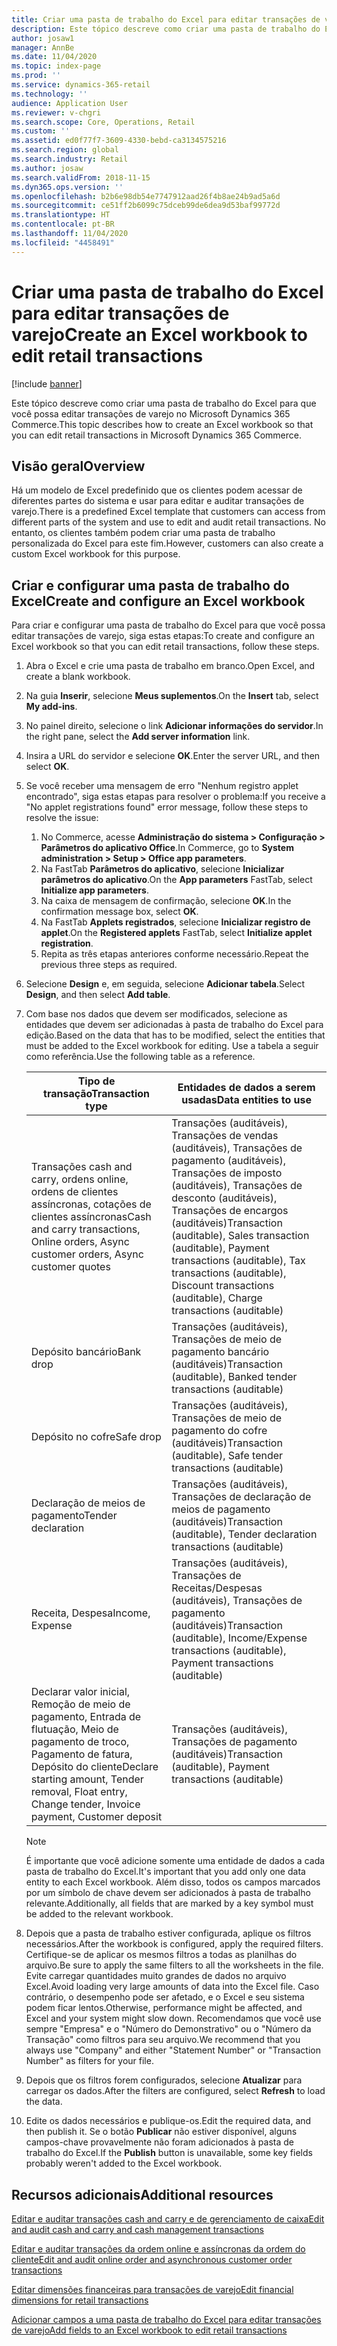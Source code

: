 ```yaml
---
title: Criar uma pasta de trabalho do Excel para editar transações de varejo
description: Este tópico descreve como criar uma pasta de trabalho do Excel para que você possa editar transações de varejo no Microsoft Dynamics 365 Commerce.
author: josaw1
manager: AnnBe
ms.date: 11/04/2020
ms.topic: index-page
ms.prod: ''
ms.service: dynamics-365-retail
ms.technology: ''
audience: Application User
ms.reviewer: v-chgri
ms.search.scope: Core, Operations, Retail
ms.custom: ''
ms.assetid: ed0f77f7-3609-4330-bebd-ca3134575216
ms.search.region: global
ms.search.industry: Retail
ms.author: josaw
ms.search.validFrom: 2018-11-15
ms.dyn365.ops.version: ''
ms.openlocfilehash: b2b6e98db54e7747912aad26f4b8ae24b9ad5a6d
ms.sourcegitcommit: ce51ff2b6099c75dceb99de6dea9d53baf99772d
ms.translationtype: HT
ms.contentlocale: pt-BR
ms.lasthandoff: 11/04/2020
ms.locfileid: "4458491"
---
```

# <a name="create-an-excel-workbook-to-edit-retail-transactions"></a><span data-ttu-id="46cce-103">Criar uma pasta de trabalho do Excel para editar transações de varejo</span><span class="sxs-lookup"><span data-stu-id="46cce-103">Create an Excel workbook to edit retail transactions</span></span>

[!include [banner](../includes/banner.md)]

<span data-ttu-id="46cce-104">Este tópico descreve como criar uma pasta de trabalho do Excel para que você possa editar transações de varejo no Microsoft Dynamics 365 Commerce.</span><span class="sxs-lookup"><span data-stu-id="46cce-104">This topic describes how to create an Excel workbook so that you can edit retail transactions in Microsoft Dynamics 365 Commerce.</span></span>

## <a name="overview"></a><span data-ttu-id="46cce-105">Visão geral</span><span class="sxs-lookup"><span data-stu-id="46cce-105">Overview</span></span>

<span data-ttu-id="46cce-106">Há um modelo de Excel predefinido que os clientes podem acessar de diferentes partes do sistema e usar para editar e auditar transações de varejo.</span><span class="sxs-lookup"><span data-stu-id="46cce-106">There is a predefined Excel template that customers can access from different parts of the system and use to edit and audit retail transactions.</span></span> <span data-ttu-id="46cce-107">No entanto, os clientes também podem criar uma pasta de trabalho personalizada do Excel para este fim.</span><span class="sxs-lookup"><span data-stu-id="46cce-107">However, customers can also create a custom Excel workbook for this purpose.</span></span>

## <a name="create-and-configure-an-excel-workbook"></a><span data-ttu-id="46cce-108">Criar e configurar uma pasta de trabalho do Excel</span><span class="sxs-lookup"><span data-stu-id="46cce-108">Create and configure an Excel workbook</span></span>

<span data-ttu-id="46cce-109">Para criar e configurar uma pasta de trabalho do Excel para que você possa editar transações de varejo, siga estas etapas:</span><span class="sxs-lookup"><span data-stu-id="46cce-109">To create and configure an Excel workbook so that you can edit retail transactions, follow these steps.</span></span>

1. <span data-ttu-id="46cce-110">Abra o Excel e crie uma pasta de trabalho em branco.</span><span class="sxs-lookup"><span data-stu-id="46cce-110">Open Excel, and create a blank workbook.</span></span>
1. <span data-ttu-id="46cce-111">Na guia **Inserir**, selecione **Meus suplementos**.</span><span class="sxs-lookup"><span data-stu-id="46cce-111">On the **Insert** tab, select **My add-ins**.</span></span>
1. <span data-ttu-id="46cce-112">No painel direito, selecione o link **Adicionar informações do servidor**.</span><span class="sxs-lookup"><span data-stu-id="46cce-112">In the right pane, select the **Add server information** link.</span></span>
1. <span data-ttu-id="46cce-113">Insira a URL do servidor e selecione **OK**.</span><span class="sxs-lookup"><span data-stu-id="46cce-113">Enter the server URL, and then select **OK**.</span></span>
1. <span data-ttu-id="46cce-114">Se você receber uma mensagem de erro "Nenhum registro applet encontrado", siga estas etapas para resolver o problema:</span><span class="sxs-lookup"><span data-stu-id="46cce-114">If you receive a "No applet registrations found" error message, follow these steps to resolve the issue:</span></span>

    1. <span data-ttu-id="46cce-115">No Commerce, acesse **Administração do sistema \> Configuração \> Parâmetros do aplicativo Office**.</span><span class="sxs-lookup"><span data-stu-id="46cce-115">In Commerce, go to **System administration \> Setup \> Office app parameters**.</span></span>
    1. <span data-ttu-id="46cce-116">Na FastTab **Parâmetros do aplicativo**, selecione **Inicializar parâmetros do aplicativo**.</span><span class="sxs-lookup"><span data-stu-id="46cce-116">On the **App parameters** FastTab, select **Initialize app parameters**.</span></span>
    1. <span data-ttu-id="46cce-117">Na caixa de mensagem de confirmação, selecione **OK**.</span><span class="sxs-lookup"><span data-stu-id="46cce-117">In the confirmation message box, select **OK**.</span></span>
    1. <span data-ttu-id="46cce-118">Na FastTab **Applets registrados**, selecione **Inicializar registro de applet**.</span><span class="sxs-lookup"><span data-stu-id="46cce-118">On the **Registered applets** FastTab, select **Initialize applet registration**.</span></span>
    1. <span data-ttu-id="46cce-119">Repita as três etapas anteriores conforme necessário.</span><span class="sxs-lookup"><span data-stu-id="46cce-119">Repeat the previous three steps as required.</span></span>

1. <span data-ttu-id="46cce-120">Selecione **Design** e, em seguida, selecione **Adicionar tabela**.</span><span class="sxs-lookup"><span data-stu-id="46cce-120">Select **Design**, and then select **Add table**.</span></span>
1. <span data-ttu-id="46cce-121">Com base nos dados que devem ser modificados, selecione as entidades que devem ser adicionadas à pasta de trabalho do Excel para edição.</span><span class="sxs-lookup"><span data-stu-id="46cce-121">Based on the data that has to be modified, select the entities that must be added to the Excel workbook for editing.</span></span> <span data-ttu-id="46cce-122">Use a tabela a seguir como referência.</span><span class="sxs-lookup"><span data-stu-id="46cce-122">Use the following table as a reference.</span></span>

    | <span data-ttu-id="46cce-123">Tipo de transação</span><span class="sxs-lookup"><span data-stu-id="46cce-123">Transaction type</span></span> | <span data-ttu-id="46cce-124">Entidades de dados a serem usadas</span><span class="sxs-lookup"><span data-stu-id="46cce-124">Data entities to use</span></span> |
    |------------------|----------------------|
    | <span data-ttu-id="46cce-125">Transações cash and carry, ordens online, ordens de clientes assíncronas, cotações de clientes assíncronas</span><span class="sxs-lookup"><span data-stu-id="46cce-125">Cash and carry transactions, Online orders, Async customer orders, Async customer quotes</span></span> | <span data-ttu-id="46cce-126">Transações (auditáveis), Transações de vendas (auditáveis), Transações de pagamento (auditáveis), Transações de imposto (auditáveis), Transações de desconto (auditáveis), Transações de encargos (auditáveis)</span><span class="sxs-lookup"><span data-stu-id="46cce-126">Transaction (auditable), Sales transaction (auditable), Payment transactions (auditable), Tax transactions (auditable), Discount transactions (auditable), Charge transactions (auditable)</span></span> |
    | <span data-ttu-id="46cce-127">Depósito bancário</span><span class="sxs-lookup"><span data-stu-id="46cce-127">Bank drop</span></span> | <span data-ttu-id="46cce-128">Transações (auditáveis), Transações de meio de pagamento bancário (auditáveis)</span><span class="sxs-lookup"><span data-stu-id="46cce-128">Transaction (auditable), Banked tender transactions (auditable)</span></span> |
    | <span data-ttu-id="46cce-129">Depósito no cofre</span><span class="sxs-lookup"><span data-stu-id="46cce-129">Safe drop</span></span> | <span data-ttu-id="46cce-130">Transações (auditáveis), Transações de meio de pagamento do cofre (auditáveis)</span><span class="sxs-lookup"><span data-stu-id="46cce-130">Transaction (auditable), Safe tender transactions (auditable)</span></span> |
    | <span data-ttu-id="46cce-131">Declaração de meios de pagamento</span><span class="sxs-lookup"><span data-stu-id="46cce-131">Tender declaration</span></span> | <span data-ttu-id="46cce-132">Transações (auditáveis), Transações de declaração de meios de pagamento (auditáveis)</span><span class="sxs-lookup"><span data-stu-id="46cce-132">Transaction (auditable), Tender declaration transactions (auditable)</span></span> |
    | <span data-ttu-id="46cce-133">Receita, Despesa</span><span class="sxs-lookup"><span data-stu-id="46cce-133">Income, Expense</span></span> | <span data-ttu-id="46cce-134">Transações (auditáveis), Transações de Receitas/Despesas (auditáveis), Transações de pagamento (auditáveis)</span><span class="sxs-lookup"><span data-stu-id="46cce-134">Transaction (auditable), Income/Expense transactions (auditable), Payment transactions (auditable)</span></span> |
    | <span data-ttu-id="46cce-135">Declarar valor inicial, Remoção de meio de pagamento, Entrada de flutuação, Meio de pagamento de troco, Pagamento de fatura, Depósito do cliente</span><span class="sxs-lookup"><span data-stu-id="46cce-135">Declare starting amount, Tender removal, Float entry, Change tender, Invoice payment, Customer deposit</span></span> | <span data-ttu-id="46cce-136">Transações (auditáveis), Transações de pagamento (auditáveis)</span><span class="sxs-lookup"><span data-stu-id="46cce-136">Transaction (auditable), Payment transactions (auditable)</span></span> |

    > [!NOTE]
    > <span data-ttu-id="46cce-137">É importante que você adicione somente uma entidade de dados a cada pasta de trabalho do Excel.</span><span class="sxs-lookup"><span data-stu-id="46cce-137">It's important that you add only one data entity to each Excel workbook.</span></span> <span data-ttu-id="46cce-138">Além disso, todos os campos marcados por um símbolo de chave devem ser adicionados à pasta de trabalho relevante.</span><span class="sxs-lookup"><span data-stu-id="46cce-138">Additionally, all fields that are marked by a key symbol must be added to the relevant workbook.</span></span>

1. <span data-ttu-id="46cce-139">Depois que a pasta de trabalho estiver configurada, aplique os filtros necessários.</span><span class="sxs-lookup"><span data-stu-id="46cce-139">After the workbook is configured, apply the required filters.</span></span> <span data-ttu-id="46cce-140">Certifique-se de aplicar os mesmos filtros a todas as planilhas do arquivo.</span><span class="sxs-lookup"><span data-stu-id="46cce-140">Be sure to apply the same filters to all the worksheets in the file.</span></span> <span data-ttu-id="46cce-141">Evite carregar quantidades muito grandes de dados no arquivo Excel.</span><span class="sxs-lookup"><span data-stu-id="46cce-141">Avoid loading very large amounts of data into the Excel file.</span></span> <span data-ttu-id="46cce-142">Caso contrário, o desempenho pode ser afetado, e o Excel e seu sistema podem ficar lentos.</span><span class="sxs-lookup"><span data-stu-id="46cce-142">Otherwise, performance might be affected, and Excel and your system might slow down.</span></span> <span data-ttu-id="46cce-143">Recomendamos que você use sempre "Empresa" e o "Número do Demonstrativo" ou o "Número da Transação" como filtros para seu arquivo.</span><span class="sxs-lookup"><span data-stu-id="46cce-143">We recommend that you always use "Company" and either "Statement Number" or "Transaction Number" as filters for your file.</span></span>
1. <span data-ttu-id="46cce-144">Depois que os filtros forem configurados, selecione **Atualizar** para carregar os dados.</span><span class="sxs-lookup"><span data-stu-id="46cce-144">After the filters are configured, select **Refresh** to load the data.</span></span>
1. <span data-ttu-id="46cce-145">Edite os dados necessários e publique-os.</span><span class="sxs-lookup"><span data-stu-id="46cce-145">Edit the required data, and then publish it.</span></span> <span data-ttu-id="46cce-146">Se o botão **Publicar** não estiver disponível, alguns campos-chave provavelmente não foram adicionados à pasta de trabalho do Excel.</span><span class="sxs-lookup"><span data-stu-id="46cce-146">If the **Publish** button is unavailable, some key fields probably weren't added to the Excel workbook.</span></span>

## <a name="additional-resources"></a><span data-ttu-id="46cce-147">Recursos adicionais</span><span class="sxs-lookup"><span data-stu-id="46cce-147">Additional resources</span></span>

[<span data-ttu-id="46cce-148">Editar e auditar transações cash and carry e de gerenciamento de caixa</span><span class="sxs-lookup"><span data-stu-id="46cce-148">Edit and audit cash and carry and cash management transactions</span></span>](edit-cash-trans.md)

[<span data-ttu-id="46cce-149">Editar e auditar transações da ordem online e assíncronas da ordem do cliente</span><span class="sxs-lookup"><span data-stu-id="46cce-149">Edit and audit online order and asynchronous customer order transactions</span></span>](edit-order-trans.md)

[<span data-ttu-id="46cce-150">Editar dimensões financeiras para transações de varejo</span><span class="sxs-lookup"><span data-stu-id="46cce-150">Edit financial dimensions for retail transactions</span></span>](edit-financial-dim.md)

[<span data-ttu-id="46cce-151">Adicionar campos a uma pasta de trabalho do Excel para editar transações de varejo</span><span class="sxs-lookup"><span data-stu-id="46cce-151">Add fields to an Excel workbook to edit retail transactions</span></span>](add-fields-excel.md)
